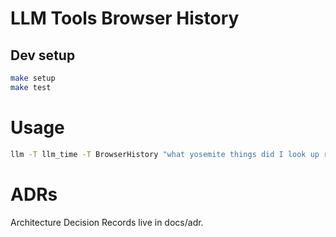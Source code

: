 # LLM Tools Browser History

## Dev setup

```bash
make setup
make test
```


# Usage

```sh
llm -T llm_time -T BrowserHistory "what yosemite things did I look up recently?"
```

# ADRs

Architecture Decision Records live in docs/adr.
